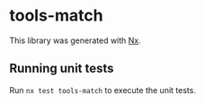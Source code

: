 # tools-match

This library was generated with [Nx](https://nx.dev).

## Running unit tests

Run `nx test tools-match` to execute the unit tests.
